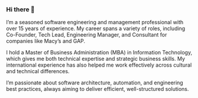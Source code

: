 ### Hi there 👋

I’m a seasoned software engineering and management professional with over 15 years of experience. My career spans a variety of roles, including Co-Founder, Tech Lead, Engineering Manager, and Consultant for companies like Macy’s and GAP.

I hold a Master of Business Administration (MBA) in Information Technology, which gives me both technical expertise and strategic business skills. My international experience has also helped me work effectively across cultural and technical differences.

I’m passionate about software architecture, automation, and engineering best practices, always aiming to deliver efficient, well-structured solutions.
